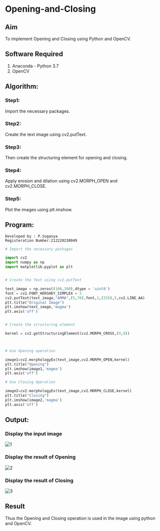 # Opening-and-Closing

## Aim
To implement Opening and Closing using Python and OpenCV.

## Software Required
1. Anaconda - Python 3.7
2. OpenCV
## Algorithm:
### Step1:
Import the necessary packages.

### Step2:
Create the text image using cv2.putText.

### Step3:
Then create the structuring element for opening and closing.

### Step4:
Apply erosion and dilation using cv2.MORPH_OPEN and cv2.MORPH_CLOSE.

### Step5:
Plot the images using plt.imshow.

 
## Program:

```
Developed by : P.Suganya
Registeration Number:212220230049
```

``` Python
# Import the necessary packages

import cv2
import numpy as np
import matplotlib.pyplot as plt


# Create the Text using cv2.putText

text_image = np.zeros((100,200),dtype = 'uint8')
font = cv2.FONT_HERSHEY_SIMPLEX = 3
cv2.putText(text_image,"AMMA",(5,70),font,2,(255),5,cv2.LINE_AA)
plt.title("Original Image")
plt.imshow(text_image,'magma')
plt.axis('off')


# Create the structuring element

kernel = cv2.getStructuringElement(cv2.MORPH_CROSS,(9,9))



# Use Opening operation

image1=cv2.morphologyEx(text_image,cv2.MORPH_OPEN,kernel)
plt.title("Opening")
plt.imshow(image1,'magma')
plt.axis('off')

# Use Closing Operation

image2=cv2.morphologyEx(text_image,cv2.MORPH_CLOSE,kernel)
plt.title("Closing")
plt.imshow(image2,'magma')
plt.axis('off')

```



## Output:

### Display the input image
![1](https://user-images.githubusercontent.com/77089743/172055089-0fa39f28-c530-4636-9cff-e1a84f4f1afa.PNG)


### Display the result of Opening
![2](https://user-images.githubusercontent.com/77089743/172055114-51d8d3cd-5a0d-4965-80a9-b1ba004d5857.PNG)



### Display the result of Closing
![3](https://user-images.githubusercontent.com/77089743/172055126-75c2bd20-d230-493f-84b5-1d05f05dc6d4.PNG)
 

## Result
Thus the Opening and Closing operation is used in the image using python and OpenCV.
